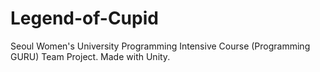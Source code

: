 # Legend-of-Cupid
Seoul Women's University Programming Intensive Course (Programming GURU) Team Project. Made with Unity. 
